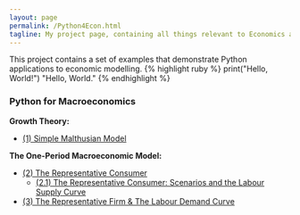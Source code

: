 ```yaml
---
layout: page
permalink: /Python4Econ.html
tagline: My project page, containing all things relevant to Economics and not.
---
```

This project contains a set of examples that demonstrate Python applications to economic modelling. 
{% highlight ruby %}
print("Hello, World!")
  "Hello, World."
{% endhighlight %}

### Python for Macroeconomics
**Growth Theory:**
- [(1) Simple Malthusian Model](https://github.com/lj-valencia/Python-for-Economics/blob/master/Malthusian%20Model.ipynb)

**The One-Period Macroeconomic Model:**
- [(2) The Representative Consumer](https://github.com/lj-valencia/Python-for-Economics/blob/master/One-Period%20Macroeconomic%20Model%20-%20The%20Representative%20Consumer.ipynb)
  - [(2.1) The Representative Consumer: Scenarios and the Labour Supply Curve](https://github.com/lj-valencia/Python-for-Economics/blob/master/One-Period%20Macroeconomic%20Model%20-%20Scenarios%20and%20Labour%20Supply%20Curve.ipynb)
- [(3) The Representative Firm & The Labour Demand Curve](https://github.com/lj-valencia/Python-for-Economics/blob/master/One-Period%20Macroeconomic%20Model%20-%20The%20Representative%20Firm.ipynb)
